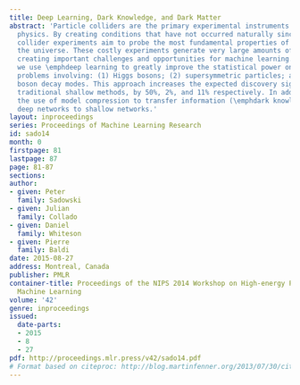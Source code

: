 ```yaml
---
title: Deep Learning, Dark Knowledge, and Dark Matter
abstract: 'Particle colliders are the primary experimental instruments of high-energy
  physics. By creating conditions that have not occurred naturally since the Big Bang,
  collider experiments aim to probe the most fundamental properties of matter and
  the universe. These costly experiments generate very large amounts of noisy data,
  creating important challenges and opportunities for machine learning. In this work
  we use \emphdeep learning to greatly improve the statistical power on three benchmark
  problems involving: (1) Higgs bosons; (2) supersymmetric particles; and (3) Higgs
  boson decay modes. This approach increases the expected discovery significance over
  traditional shallow methods, by 50%, 2%, and 11% respectively. In addition, we explore
  the use of model compression to transfer information (\emphdark knowledge) from
  deep networks to shallow networks.'
layout: inproceedings
series: Proceedings of Machine Learning Research
id: sado14
month: 0
firstpage: 81
lastpage: 87
page: 81-87
sections: 
author:
- given: Peter
  family: Sadowski
- given: Julian
  family: Collado
- given: Daniel
  family: Whiteson
- given: Pierre
  family: Baldi
date: 2015-08-27
address: Montreal, Canada
publisher: PMLR
container-title: Proceedings of the NIPS 2014 Workshop on High-energy Physics and
  Machine Learning
volume: '42'
genre: inproceedings
issued:
  date-parts:
  - 2015
  - 8
  - 27
pdf: http://proceedings.mlr.press/v42/sado14.pdf
# Format based on citeproc: http://blog.martinfenner.org/2013/07/30/citeproc-yaml-for-bibliographies/
---
```

